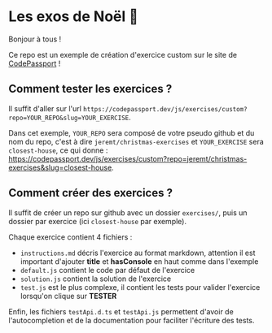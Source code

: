 # Les exos de Noël 🎁

Bonjour à tous !

Ce repo est un exemple de création d'exercice custom sur le site de [CodePassport](https://codepassport.dev) !

## Comment tester les exercices ?

Il suffit d'aller sur l'url `https://codepassport.dev/js/exercises/custom?repo=YOUR_REPO&slug=YOUR_EXERCISE`.

Dans cet exemple, `YOUR_REPO` sera composé de votre pseudo github et du nom du repo, c'est à dire `jeremt/christmas-exercises` et `YOUR_EXERCISE` sera `closest-house`, ce qui donne : https://codepassport.dev/js/exercises/custom?repo=jeremt/christmas-exercises&slug=closest-house.

## Comment créer des exercices ?

Il suffit de créer un repo sur github avec un dossier `exercises/`, puis un dossier par exercice (ici `closest-house` par exemple).

Chaque exercice contient 4 fichiers :

-   `instructions.md` décris l'exercice au format markdown, attention il est important d'ajouter **title** et **hasConsole** en haut comme dans l'exemple
-   `default.js` contient le code par défaut de l'exercice
-   `solution.js` contient la solution de l'exercice
-   `test.js` est le plus complexe, il contient les tests pour valider l'exercice lorsqu'on clique sur **TESTER**

Enfin, les fichiers `testApi.d.ts` et `testApi.js` permettent d'avoir de l'autocompletion et de la documentation pour faciliter l'écriture des tests.
